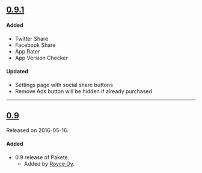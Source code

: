 ## [0.9.1](https://github.com/paketehq/ios/releases/tag/0.9.1)

#### Added
- Twitter Share
- Facebook Share
- App Rater
- App Version Checker

#### Updated
- Settings page with social share buttons
- Remove Ads button will be hidden if already purchased

---

## [0.9](https://github.com/paketehq/ios/releases/tag/0.9)
Released on 2016-05-16.

#### Added
- 0.9 release of Pakete.
  - Added by [Royce Dy](https://github.com/rad182).
